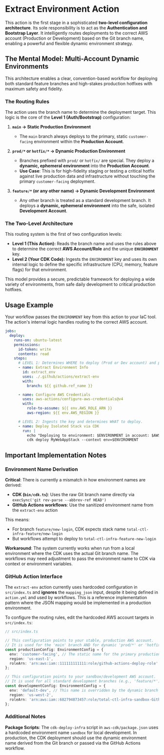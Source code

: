 # Extract Environment Action

This action is the first stage in a sophisticated **two-level configuration architecture**. Its sole responsibility is to act as the **Authentication and Bootstrap Layer**. It intelligently routes deployments to the correct AWS account (Production or Development) based on the Git branch name, enabling a powerful and flexible dynamic environment strategy.

## The Mental Model: Multi-Account Dynamic Environments

This architecture enables a clear, convention-based workflow for deploying both standard feature branches and high-stakes production hotfixes with maximum safety and fidelity.

### The Routing Rules

The action uses the branch name to determine the deployment target. This logic is the core of the **Level 1 (Auth/Bootstrap)** configuration:

1.  **`main` → Static Production Environment**
    *   The `main` branch always deploys to the primary, static `customer-facing` environment within the **Production Account**.

2.  **`prod/*` or `hotfix/*` → Dynamic Production Environment**
    *   Branches prefixed with `prod/` or `hotfix/` are special. They deploy a **dynamic, ephemeral environment** into the **Production Account**.
    *   **Use Case**: This is for high-fidelity staging or testing a critical hotfix against live production data and infrastructure without touching the primary `customer-facing` deployment.

3.  **`feature/*` (or any other name) → Dynamic Development Environment**
    *   Any other branch is treated as a standard development branch. It deploys a **dynamic, ephemeral environment** into the safe, isolated **Development Account**.

### The Two-Level Architecture

This routing system is the first of two configuration levels:

*   **Level 1 (This Action):** Reads the branch name and uses the rules above to determine the correct **AWS Account/Role** and the unique **`ENVIRONMENT`** key.
*   **Level 2 (Your CDK Code):** Ingests the `ENVIRONMENT` key and uses its own internal logic to define the specific infrastructure (CPU, memory, feature flags) for that environment.

This model provides a secure, predictable framework for deploying a wide variety of environments, from safe daily development to critical production hotfixes.

## Usage Example

Your workflow passes the `ENVIRONMENT` key from this action to your IaC tool. The action's internal logic handles routing to the correct AWS account.

```yaml
jobs:
  deploy:
    runs-on: ubuntu-latest
    permissions:
      id-token: write
      contents: read
    steps:
      # LEVEL 1: Determines WHERE to deploy (Prod or Dev account) and provides the key for Level 2.
      - name: Extract Environment Info
        id: extract_env
        uses: ./.github/actions/extract-env
        with:
          branch: ${{ github.ref_name }}

      - name: Configure AWS Credentials
        uses: aws-actions/configure-aws-credentials@v4
        with:
          role-to-assume: ${{ env.AWS_ROLE_ARN }}
          aws-region: ${{ env.AWS_REGION }}

      # LEVEL 2: Ingests the key and determines WHAT to deploy.
      - name: Deploy Isolated Stack via CDK
        run: |
          echo "Deploying to environment: $ENVIRONMENT in account: $AWS_ACCOUNT_ID"
          cdk deploy MyWebAppStack --context env=$ENVIRONMENT
```

## Important Implementation Notes

### Environment Name Derivation

**Critical**: There is currently a mismatch in how environment names are derived:

- **CDK (`bin/cdk.ts`)**: Uses the raw Git branch name directly via `execSync('git rev-parse --abbrev-ref HEAD')`
- **GitHub Actions workflows**: Use the sanitized environment name from the `extract-env` action

This means:
- For branch `feature/new-login`, CDK expects stack name `total-ctl-infra-feature/new-login` 
- But workflows attempt to deploy to `total-ctl-infra-feature-new-login`

**Workaround**: The system currently works when run from a local environment where the CDK uses the actual Git branch name. The workflows may need adjustment to pass the environment name to CDK via context or environment variables.

### GitHub Action Interface

The `extract-env` action currently uses hardcoded configuration in `src/index.ts` and **ignores** the `mapping_json` input, despite it being defined in `action.yml` and used by workflows. This is a reference implementation pattern where the JSON mapping would be implemented in a production environment.

To configure the routing rules, edit the hardcoded AWS account targets in `src/index.ts`:

```typescript
// src/index.ts

// This configuration points to your stable, production AWS account.
// It is used for the 'main' branch AND for dynamic 'prod/*' or 'hotfix/*' branches.
const productionConfig: EnvironmentConfig = {
  env: 'customer-facing', // The static name for the primary production environment
  region: 'us-east-1',
  roleArn: 'arn:aws:iam::111111111111:role/github-actions-deploy-role'
};

// This configuration points to your sandbox/development AWS account.
// It is used for all standard development branches (e.g., 'feature/*').
const developmentConfig: EnvironmentConfig = {
  env: 'default-dev', // This name is overridden by the dynamic branch name
  region: 'us-west-2',
  roleArn: 'arn:aws:iam::682794873457:role/total-ctl-infra-sandbox-GithubActionsDeployRole3AEB-59VstfyutSjB'
};
```

### Additional Notes

**Package Scripts**: The `cdk-deploy-infra` script in `aws-cdk/package.json` uses a hardcoded environment name `sandbox` for local development. In production, the CDK deployment should use the dynamic environment name derived from the Git branch or passed via the GitHub Actions workflow.
